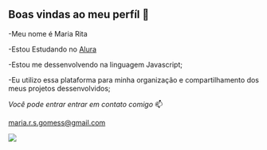 ## Boas vindas ao meu perfíl 👑

-Meu nome é Maria Rita


-Estou Estudando no [Alura]( https://www.Alura.com.br)

-Estou me dessenvolvendo na linguagem Javascript;

-Eu utilizo essa plataforma para minha organização e compartilhamento dos meus projetos dessenvolvidos;

*Você pode entrar entrar em contato comigo* 📫


maria.r.s.gomess@gmail.com

![](https://media1.tenor.com/m/cAe8DLNmRRMAAAAd/%D1%83%D1%82%D0%BA%D0%B0-%D0%B4%D0%B5%D0%BD%D1%8C%D0%B3%D0%B8.gif)
